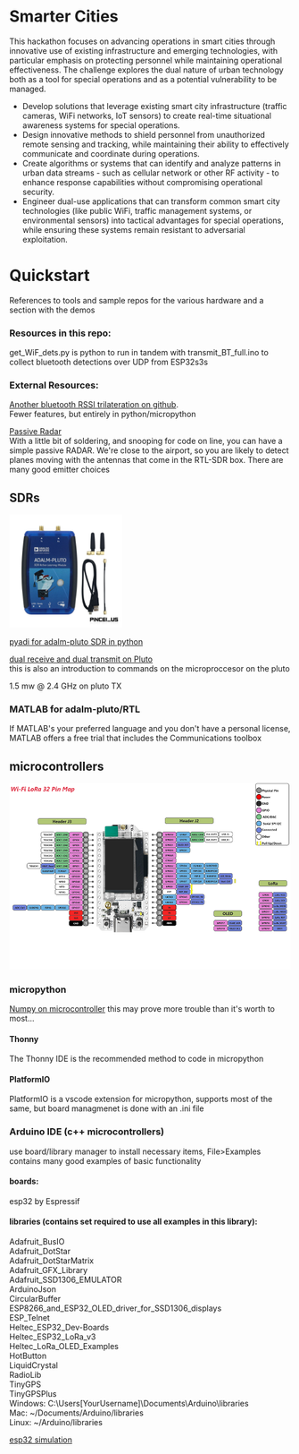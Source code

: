 # Smarter Cities 

This hackathon focuses on advancing operations in smart cities through innovative use of existing infrastructure and emerging technologies, with particular emphasis on protecting personnel while maintaining operational effectiveness. The challenge explores the dual nature 
of urban technology both as a tool for special operations and as a potential vulnerability to be managed.
- Develop solutions that leverage existing smart city infrastructure (traffic cameras, WiFi networks, IoT sensors) to create real-time situational awareness systems for special operations.
- Design innovative methods to shield personnel from unauthorized remote sensing and tracking, while maintaining their ability to effectively communicate and coordinate during operations.
- Create algorithms or systems that can identify and analyze patterns in urban data streams - such as cellular network or other RF activity - to enhance response capabilities without compromising operational security.
- Engineer dual-use applications that can transform common smart city technologies (like public WiFi, traffic management systems, or environmental sensors) into tactical advantages for special operations, while ensuring these systems remain resistant to adversarial exploitation.


# Quickstart 
References to tools and sample repos for the various hardware
and a section with the demos



### Resources in this repo:
get_WiF_dets.py is python to run in tandem with transmit_BT_full.ino to collect bluetooth detections over UDP from ESP32s3s

### External Resources:
[Another bluetooth RSSI trilateration on github](https://github.com/avibn/indoor-positioning-trilateration/tree/main).  
Fewer features, but entirely in python/micropython 

[Passive Radar](https://hackaday.com/2015/06/05/building-your-own-sdr-based-passive-radar-on-a-shoestring/  )  
With a little bit of soldering, and snooping for code on line, you can have a simple passive RADAR. We're close to the airport, so you are likely to detect planes moving with the antennas that come in the RTL-SDR box. There are many good emitter choices   

## SDRs
<img src="readme_images/s-l1200.jpg" width="40%" alt="Description">

[pyadi for adalm-pluto SDR in python](https://wiki.analog.com/resources/tools-software/linux-software/pyadi-iio)

[dual receive and dual transmit on Pluto](https://www.youtube.com/watch?v=ph0Kv4SgSuI)  
this is also an introduction to commands on the microproccesor on the pluto 

1.5 mw @ 2.4 GHz on pluto TX  

### MATLAB for adalm-pluto/RTL
If MATLAB's your preferred language and you don't have a personal license, MATLAB offers a free trial that includes the Communications toolbox  

## microcontrollers

![](esp32_v3_pinout.png)

### micropython

[Numpy on microcontroller](https://github.com/v923z/micropython-ulab)  this may prove more trouble than it's worth to most...   

#### Thonny
The Thonny IDE is the recommended method to code in micropython

#### PlatformIO
PlatformIO is a vscode extension for micropython, supports most of the same, but board managmenet is done with an .ini file

### Arduino IDE (c++ microcontrollers)
use board/library manager to install necessary items, File>Examples contains many good examples of basic functionality
#### boards:  
esp32 by Espressif  
#### libraries (contains set required to use all examples in this library):  
Adafruit_BusIO  
Adafruit_DotStar  
Adafruit_DotStarMatrix  
Adafruit_GFX_Library  
Adafruit_SSD1306_EMULATOR  
ArduinoJson  
CircularBuffer  
ESP8266_and_ESP32_OLED_driver_for_SSD1306_displays  
ESP_Telnet  
Heltec_ESP32_Dev-Boards  
Heltec_ESP32_LoRa_v3  
Heltec_LoRa_OLED_Examples  
HotButton  
LiquidCrystal  
RadioLib  
TinyGPS  
TinyGPSPlus  
Windows: C:\Users\[YourUsername]\Documents\Arduino\libraries  
Mac: ~/Documents/Arduino/libraries  
Linux: ~/Arduino/libraries  


[esp32 simulation](https://wokwi.com/esp32)

